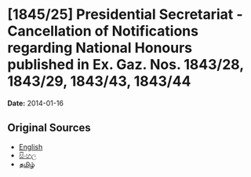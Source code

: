 # [1845/25] Presidential Secretariat - Cancellation of Notifications regarding National Honours published in Ex. Gaz. Nos. 1843/28, 1843/29, 1843/43, 1843/44

**Date:** 2014-01-16

## Original Sources

- [English](https://documents.gov.lk/view/extra-gazettes/2014/1/1845-25_E.pdf)
- [සිංහල](https://documents.gov.lk/view/extra-gazettes/2014/1/1845-25_S.pdf)
- [தமிழ்](https://documents.gov.lk/view/extra-gazettes/2014/1/1845-25_T.pdf)
